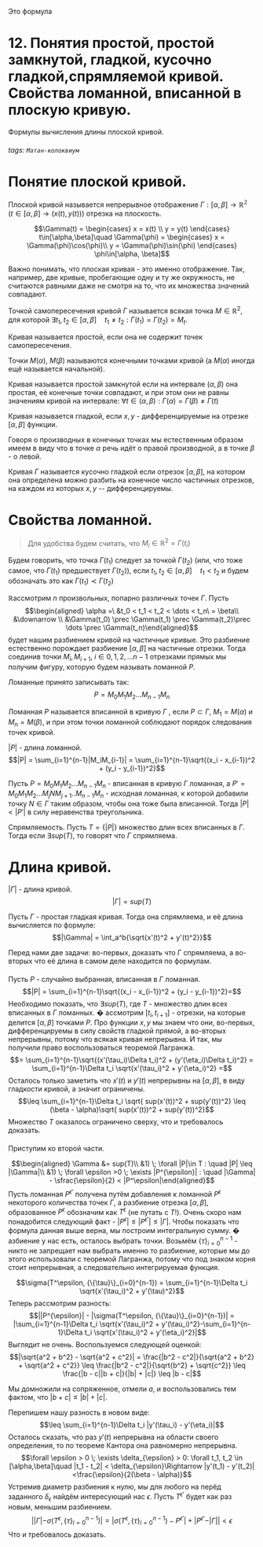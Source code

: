 Это формула

# 12. Понятия простой, простой замкнутой, гладкой, кусочно гладкой,спрямляемой кривой. Свойства ломанной, вписанной в плоскую кривую.
Формулы вычисления длины плоской кривой.
###### tags: `Матан-колоквиум`
Понятие плоской кривой.
=======================

Плоской кривой называется непрерывное отображение $\Gamma: [\alpha,\beta] \rightarrow \mathbb{R^2}$
($t\in[\alpha,\beta]\to(x(t), y(t))$) отрезка на плоскость.

$$\Gamma(t) =
\begin{cases}
x = x(t) \\
y = y(t)
\end{cases}
t\in[\alpha,\beta]\quad
\Gamma(\phi) = \begin{cases}
x = \Gamma(\phi)\cos(\phi)\\
y = \Gamma(\phi)\sin(\phi)
\end{cases} \phi\in[\alpha, \beta]$$

Важно понимать, что плоская кривая - это именно отображение. Так,
например, две кривые, пробегающие одну и ту же окружность, не считаются
равными даже не смотря на то, что их множества значений совпадают.

Точкой самопересечения кривой $\Gamma$ называется всякая точка
$M\in \mathbb{R}^2$, для которой $\exists t_1, t_2 \in [\alpha, \beta]
\quad t_1 \neq t_2: \Gamma(t_1) = \Gamma(t_2) = M_t$.

Кривая называется простой, если она не содержит точек самопересечения.

Точки $M(\alpha)$, $M(\beta)$ называются конечными точками кривой (а
$M(\alpha)$ иногда ещё называется начальной).

Кривая называется простой замкнутой если на интервале $(\alpha, \beta)$
она простая, её конечные точки совпадают, и при этом они не равны значениям
кривой на интервале: $\forall t \in (\alpha,\beta): \Gamma(\alpha) = \Gamma(\beta) \not = \Gamma(t)$

Кривая называется гладкой, если $x, y$ - дифференцируемые на отрезке
$[\alpha, \beta]$ функции.

Говоря о производных в конечных точках мы естественным образом имеем в
виду что в точке $\alpha$ речь идёт о правой производной, а в точке
$\beta$ - о левой.

Кривая $\Gamma$ называется кусочно гладкой если отрезок $[\alpha,\beta$], на котором она определена можно разбить на конечное число частичных отрезков, на каждом из которых $x, y$ -- дифференцируемы.

Свойства ломанной.
==================
> Для удобства будем считать, что $M_i \in \mathbb{R}^2 = \Gamma(t_i)$

Будем говорить, что точка $\Gamma(t_1)$ следует за точкой
$\Gamma(t_2)$ (или, что тоже самое, что $\Gamma(t_1)$ предшествует
$\Gamma(t_2)$), если $t_1, t_2 \in [\alpha,\beta]\quad t_1<t_2$ и будем
обозначать это как $\Gamma(t_1)\prec \Gamma(t_2)$

$\mathbb{R}$ассмотрим $n$ произвольных, попарно различных точек $\Gamma$. Пусть
$$\begin{aligned}
\alpha =\ &t_0 < t_1 < t_2 < \dots < t_n\ = \beta\\
&\downarrow \\
&\Gamma(t_0) \prec \Gamma(t_1) \prec \Gamma(t_2)\prec
\dots \prec \Gamma(t_n)\end{aligned}$$ будет нашим разбиением кривой на
частичные кривые. Это разбиение естественно порождает разбиение
$[\alpha,\beta]$ на частичные отрезки. Тогда соединив точки
$M_i, M_{i+1}, \; i \in 0, 1, 2,
\dots n-1$ отрезками прямых мы получим фигуру, которую будем называть
ломанной $P$.

Ломанные принято записывать так: $$P = M_0M_1M_2...M_{n-1}M_n$$

Ломанная $P$ называется вписанной в кривую $\Gamma$ , если
$P\subset \Gamma$, $M_1 = M(\alpha)$ и $M_n = M(\beta)$, и при этом
точки ломанной соблюдают порядок следования точек кривой.

$|P|$ - длина ломанной. $$|P| = \sum_{i=1}^{n-1}|M_iM_{i-1}|
= \sum_{i=1}^{n-1}\sqrt{(x_i - x_{i-1})^2 + (y_i - y_{i-1})^2}$$

Пусть $P = M_0M_1M_2...M_{n-1}M_n$ - вписанная в кривую $\Gamma$
ломанная, а $P' = M_0M_1M_2...M_jNM_{j+1}..M_{n-1}M_n$ - исходная
ломанная, к которой добавили точку $N\in\Gamma$ таким образом, чтобы она
тоже была вписанной. Тогда $|P| < |P'|$ в силу неравенства треугольника.

Спрямляемость. Пусть $T = \{|P|\}$ множество длин всех вписанных в
$\Gamma$. Тогда если $\exists sup(T)$, то говорят что $\Gamma$
спрямляема.

Длина кривой.
=============

$|\Gamma|$ - длина кривой. $$|\Gamma| = sup(T)$$

Пусть $\Gamma$ - простая гладкая кривая. Тогда она спрямляема, и её
длина вычисляется по формуле:
$$|\Gamma| = \int_a^b{\sqrt{x'(t)^2 + y'(t)^2}}$$

Перед нами две задачи: во-первых, доказать что $\Gamma$ спрямляема, а
во-вторых что её длина в самом деле находится по формулам.

#### 

Пусть $P$ - случайно выбранная, вписанная в $\Gamma$ ломанная.
$$|P| = \sum_{i=1}^{n-1}\sqrt{(x_i - x_{i-1})^2 + (y_i - y_{i-1})^2}=$$
Необходимо показать, что $\exists sup(T)$, где $T$ - множество длин всех
вписанных в $\Gamma$ ломанных. � ассмотрим $[t_i, t_{i+1}]$ - отрезки,
на которые делится $[\alpha, \beta]$ точками $P$. Про функции $x, y$ мы
знаем что они, во-первых, дифференцируемы в силу свойств гладкой прямой,
а во-вторых непрерывны, потому что всякая кривая непрерывна. И так, мы
получили право воспользоваться теоремой Лагранжа.
$$= \sum_{i=1}^{n-1}\sqrt{(x'(\tau_i)\Delta t_i)^2 + (y'(\eta_i)\Delta t_i)^2}
= \sum_{i=1}^{n-1}\Delta t_i \sqrt{x'(\tau_i)^2 + y'(\eta_i)^2} =$$
Осталось только заметить что $x'(t)$ и $y'(t)$ непрерывны на
$[\alpha, \beta]$, в виду гладкости кривой, а значит ограничены.
$$\leq \sum_{i=1}^{n-1}\Delta t_i \sqrt{
sup(x'(t))^2 + sup(y'(t))^2}
\leq (\beta - \alpha)\sqrt{
sup(x'(t))^2 + sup(y'(t))^2}$$ Множество $T$ оказалось ограничено
сверху, что и требовалось доказать.

#### 

Приступим ко второй части.

$$\begin{aligned}
\Gamma &= sup(T)\\
&1) \; \forall |P|\in T : \quad |P| \leq |\Gamma|\\
&1) \; \forall \epsilon >0 \; \exists |P^{\epsilon}| : \quad |\Gamma| - \sfrac{\epsilon}{2} < |P^\epsilon|\end{aligned}$$
Пусть ломанная $P^{\epsilon'}$ получена путём добавления к ломанной
$P^\epsilon$ некоторого количества точек $\Gamma$, а разбиение отрезка
$[\alpha,\beta]$, образованное $P^\epsilon$ обозначим как $T^\epsilon$
(не путать с $T$!). Очень скоро нам понадобится следующий факт -
$|P^{\epsilon}| \leq |P^{\epsilon'}| \leq |\Gamma|$. Чтобы показать что
формула данная выше верна, мы построим интегральную сумму. � азбиение у
нас есть, осталось выбрать точки. Возьмём ${\{\tau}\}_{i=0}^{n-1}$ -
никто не запрещает нам выбрать именно то разбиение, которые мы до этого
использовали с теоремой Лагранжа, потому что под знаком корня стоит
непрерывная, а следовательно интегрируемая функция.

$$\sigma(T^\epsilon, {\{\tau}\}_{i=0}^{n-1}) = \sum_{i=1}^{n-1}\Delta t_i \sqrt{x'(\tau_i)^2 + y'(\tau)^2}$$
Теперь рассмотрим разность:
$$||P^{\epsilon}| - |\sigma(T^\epsilon, {\{\tau}\}_{i=0}^{n-1})| = |\sum_{i=1}^{n-1}\Delta t_i \sqrt{x'(\tau_i)^2 + y'(\tau_i)^2}-\sum_{i=1}^{n-1}\Delta t_i \sqrt{x'(\tau_i)^2 + y'(\eta_i)^2}|$$
Выглядит не очень. Воспользуемся следующей оценкой:
$$|\sqrt{a^2 + b^2} - \sqrt{a^2 + c^2}| =
\frac{|b^2 - c^2|}{\sqrt{a^2 + b^2} + \sqrt{a^2 + c^2}}
\leq \frac{|b^2 - c^2|}{\sqrt{b^2} + \sqrt{c^2}}
\leq \frac{|b - c||b + c|}{|b| + |c|}
\leq |b - c|$$

Мы домножили на сопряженное, отмели $a$, и воспользовались тем фактом,
что $|b + c| \leq |b| + |c|$.

Перепишем нашу разность в новом виде:
$$\leq \sum_{i=1}^{n-1}\Delta t_i |y'(\tau_i) - y'(\eta_i)|$$ Осталось
сказать, что раз $y'(t)$ непрерывна на области своего определения, то по
теореме Кантора она равномерно непрерывна.
$$\forall \epsilon > 0 \; \exists \delta_{\epsilon} > 0: \forall t_1, t_2 \in [\alpha,\beta]\quad |t_1 - t_2| < \delta_{\epsilon}\Rightarrow |y'(t_1) - y'(t_2)| <\frac{\epsilon}{2(\beta - \alpha)}$$
Устремив диаметр разбиения к нулю, мы для любого на перёд заданного
$\delta_{\epsilon}$ найдём интересующий нас $\epsilon$. Пусть
$T^{\epsilon'}$ будет как раз новым, меньшим разбиением.
$$||\Gamma| - \sigma(T^\epsilon, {\{\tau}\}_{i=0}^{n-1})| = |\sigma(T^\epsilon, {\{\tau}\}_{i=0}^{n-1}) - P^{\epsilon'}| + |P^{\epsilon'} - |\Gamma|| < \epsilon$$
Что и требовалось доказать.
